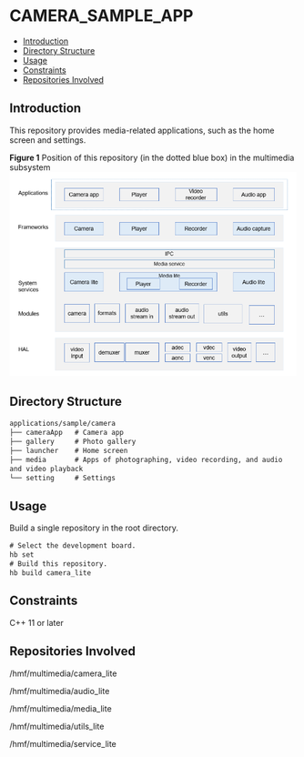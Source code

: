 # CAMERA\_SAMPLE\_APP<a name="EN-US_TOPIC_0000001080462608"></a>

-   [Introduction](#section11660541593)
-   [Directory Structure](#section176641621345)
-   [Usage](#section1648194512427)
-   [Constraints](#section722512541395)
-   [Repositories Involved](#section16511040154318)

## Introduction<a name="section11660541593"></a>

This repository provides media-related applications, such as the home screen and settings.

**Figure  1**  Position of this repository \(in the dotted blue box\) in the multimedia subsystem<a name="fig189881143114217"></a>  
![](figures/position-of-this-repository-(in-the-dotted-blue-box)-in-the-multimedia-subsystem.png "position-of-this-repository-(in-the-dotted-blue-box)-in-the-multimedia-subsystem")

## Directory Structure<a name="section176641621345"></a>

```
applications/sample/camera
├── cameraApp   # Camera app
├── gallery     # Photo gallery
├── launcher    # Home screen
├── media       # Apps of photographing, video recording, and audio and video playback
└── setting     # Settings
```

## Usage<a name="section1648194512427"></a>

Build a single repository in the root directory.

```
# Select the development board.
hb set  
# Build this repository.
hb build camera_lite
```

## Constraints<a name="section722512541395"></a>

C++ 11 or later

## Repositories Involved<a name="section16511040154318"></a>

/hmf/multimedia/camera\_lite

/hmf/multimedia/audio\_lite

/hmf/multimedia/media\_lite

/hmf/multimedia/utils\_lite

/hmf/multimedia/service\_lite

